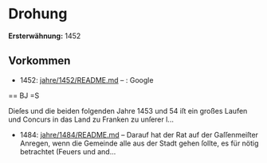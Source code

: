 # Drohung

**Ersterwähnung:** 1452

## Vorkommen
- 1452: [jahre/1452/README.md](../jahre/1452/README.md) – :
Google


== BJ =S

Dieſes und die beiden folgenden Jahre 1453 und 54
iſt ein großes Laufen und Concurs in das Land zu
Franken zu unſerer l...
- 1484: [jahre/1484/README.md](../jahre/1484/README.md) – Darauf hat der Rat auf der
Gaſſenmeiſter Anregen, wenn die Gemeinde alle aus der
Stadt gehen ſollte, es für nötig betrachtet (Feuers und
and...
